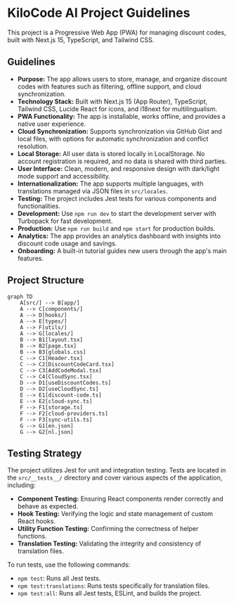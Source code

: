 # KiloCode AI Project Guidelines

This project is a Progressive Web App (PWA) for managing discount codes, built with Next.js 15, TypeScript, and Tailwind CSS.

## Guidelines

- **Purpose:** The app allows users to store, manage, and organize discount codes with features such as filtering, offline support, and cloud synchronization.
- **Technology Stack:** Built with Next.js 15 (App Router), TypeScript, Tailwind CSS, Lucide React for icons, and i18next for multilingualism.
- **PWA Functionality:** The app is installable, works offline, and provides a native user experience.
- **Cloud Synchronization:** Supports synchronization via GitHub Gist and local files, with options for automatic synchronization and conflict resolution.
- **Local Storage:** All user data is stored locally in LocalStorage. No account registration is required, and no data is shared with third parties.
- **User Interface:** Clean, modern, and responsive design with dark/light mode support and accessibility.
- **Internationalization:** The app supports multiple languages, with translations managed via JSON files in `src/locales`.
- **Testing:** The project includes Jest tests for various components and functionalities.
- **Development:** Use `npm run dev` to start the development server with Turbopack for fast development.
- **Production:** Use `npm run build` and `npm start` for production builds.
- **Analytics:** The app provides an analytics dashboard with insights into discount code usage and savings.
- **Onboarding:** A built-in tutorial guides new users through the app's main features.

## Project Structure

```mermaid
graph TD
    A[src/] --> B[app/]
    A --> C[components/]
    A --> D[hooks/]
    A --> E[types/]
    A --> F[utils/]
    A --> G[locales/]
    B --> B1[layout.tsx]
    B --> B2[page.tsx]
    B --> B3[globals.css]
    C --> C1[Header.tsx]
    C --> C2[DiscountCodeCard.tsx]
    C --> C3[AddCodeModal.tsx]
    C --> C4[CloudSync.tsx]
    D --> D1[useDiscountCodes.ts]
    D --> D2[useCloudSync.ts]
    E --> E1[discount-code.ts]
    E --> E2[cloud-sync.ts]
    F --> F1[storage.ts]
    F --> F2[cloud-providers.ts]
    F --> F3[sync-utils.ts]
    G --> G1[en.json]
    G --> G2[nl.json]
```

## Testing Strategy

The project utilizes Jest for unit and integration testing. Tests are located in the `src/__tests__/` directory and cover various aspects of the application, including:

- **Component Testing:** Ensuring React components render correctly and behave as expected.
- **Hook Testing:** Verifying the logic and state management of custom React hooks.
- **Utility Function Testing:** Confirming the correctness of helper functions.
- **Translation Testing:** Validating the integrity and consistency of translation files.

To run tests, use the following commands:
- `npm test`: Runs all Jest tests.
- `npm test:translations`: Runs tests specifically for translation files.
- `npm test:all`: Runs all Jest tests, ESLint, and builds the project.

